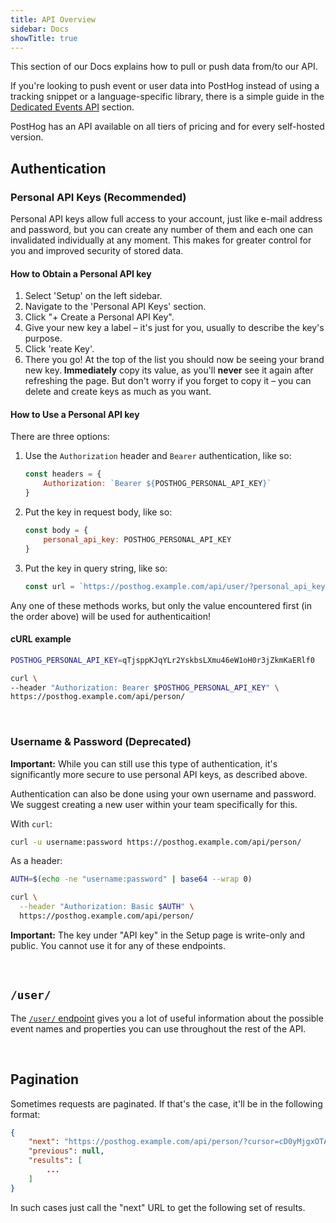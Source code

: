 ```yaml
---
title: API Overview
sidebar: Docs
showTitle: true
---
```


This section of our Docs explains how to pull or push data from/to our API.

If you're looking to push event or user data into PostHog instead of using a tracking snippet or a language-specific library, there is a simple guide in the [Dedicated Events API](/docs/integrations/api) section.

PostHog has an API available on all tiers of pricing and for every self-hosted version.

## Authentication

### Personal API Keys (Recommended)

Personal API keys allow full access to your account, just like e-mail address and password, but you can create any number of them and each one can invalidated individually at any moment. This makes for greater control for you and improved security of stored data.

#### How to Obtain a Personal API key

1. Select 'Setup' on the left sidebar.
2. Navigate to the 'Personal API Keys' section.
3. Click "+ Create a Personal API Key".
4. Give your new key a label – it's just for you, usually to describe the key's purpose.
5. Click 'reate Key'.
6. There you go! At the top of the list you should now be seeing your brand new key. **Immediately** copy its value, as you'll **never** see it again after refreshing the page. But don't worry if you forget to copy it – you can delete and create keys as much as you want.

#### How to Use a Personal API key

There are three options:

1. Use the `Authorization` header and `Bearer` authentication, like so:
    ```JavaScript
    const headers = {
        Authorization: `Bearer ${POSTHOG_PERSONAL_API_KEY}`
    }
    ```
2. Put the key in request body, like so:
    ```JavaScript
    const body = {
        personal_api_key: POSTHOG_PERSONAL_API_KEY
    }
    ```
3. Put the key in query string, like so:
    ```JavaScript
    const url = `https://posthog.example.com/api/user/?personal_api_key=${POSTHOG_PERSONAL_API_KEY}`
    ```

Any one of these methods works, but only the value encountered first (in the order above) will be used for authenticaition!

#### cURL example
```bash
POSTHOG_PERSONAL_API_KEY=qTjsppKJqYLr2YskbsLXmu46eW1oH0r3jZkmKaERlf0

curl \
--header "Authorization: Bearer $POSTHOG_PERSONAL_API_KEY" \
https://posthog.example.com/api/person/
```

<br />

### Username & Password (Deprecated)

**Important:** While you can still use this type of authentication, it's significantly more secure to use personal API keys, as described above.

Authentication can also be done using your own username and password. We suggest creating a new user within your team specifically for this.

With `curl`:
```bash
curl -u username:password https://posthog.example.com/api/person/
```

As a header:
```bash
AUTH=$(echo -ne "username:password" | base64 --wrap 0)

curl \
  --header "Authorization: Basic $AUTH" \
  https://posthog.example.com/api/person/
```

**Important:** The key under "API key" in the Setup page is write-only and public. You cannot use it for any of these endpoints.

<br />

## `/user/`

The [`/user/` endpoint](./user) gives you a lot of useful information about the possible event names and properties you can use throughout the rest of the API. 

<br>

## Pagination

Sometimes requests are paginated. If that's the case, it'll be in the following format:

```json
{
    "next": "https://posthog.example.com/api/person/?cursor=cD0yMjgxOTA2",
    "previous": null,
    "results": [
        ...
    ]
}
```

In such cases just call the "next" URL to get the following set of results.
